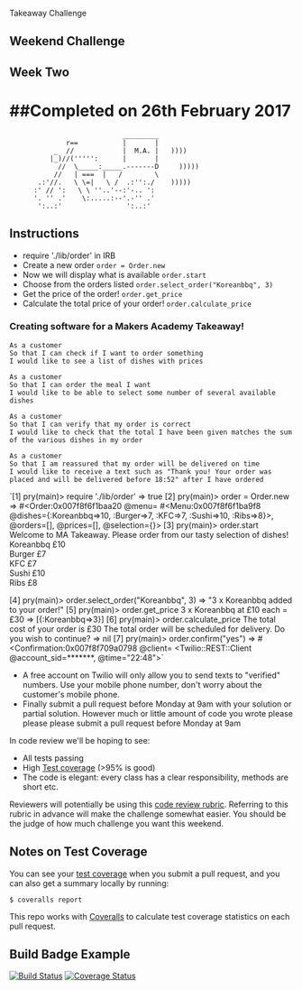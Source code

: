 Takeaway Challenge

## Weekend Challenge

## Week Two

##Completed on 26th February 2017
==================
```
                            _________
              r==           |       |
           _  //            |  M.A. |   ))))
          |_)//(''''':      |       |
            //  \_____:_____.-------D     )))))
           //   | ===  |   /        \
       .:'//.   \ \=|   \ /  .:'':./    )))))
      :' // ':   \ \ ''..'--:'-.. ':
      '. '' .'    \:.....:--'.-'' .'
       ':..:'                ':..:'

 ```

## Instructions

- require './lib/order' in IRB
- Create a new order `order = Order.new`
- Now we will display what is available `order.start`
- Choose from the orders listed `order.select_order("Koreanbbq", 3)`
- Get the price of the order! `order.get_price`
- Calculate the total price of your order! `order.calculate_price`

### Creating software for a Makers Academy Takeaway!
```
As a customer
So that I can check if I want to order something
I would like to see a list of dishes with prices

As a customer
So that I can order the meal I want
I would like to be able to select some number of several available dishes

As a customer
So that I can verify that my order is correct
I would like to check that the total I have been given matches the sum of the various dishes in my order

As a customer
So that I am reassured that my order will be delivered on time
I would like to receive a text such as "Thank you! Your order was placed and will be delivered before 18:52" after I have ordered
```

  `[1] pry(main)> require './lib/order'
=> true
[2] pry(main)> order = Order.new
=> #<Order:0x007f8f6f1baa20
 @menu=
  #<Menu:0x007f8f6f1ba9f8
   @dishes={:Koreanbbq=>10, :Burger=>7, :KFC=>7, :Sushi=>10, :Ribs=>8}>,
 @orders=[],
 @prices=[],
 @selection={}>
[3] pry(main)> order.start
Welcome to MA Takeaway. Please order from our tasty selection of dishes!
     Koreanbbq       £10      
       Burger       £7        
         KFC       £7         
       Sushi       £10        
        Ribs       £8         

[4] pry(main)> order.select_order("Koreanbbq", 3)
=> "3 x Koreanbbq added to your order!"
[5] pry(main)> order.get_price
3 x Koreanbbq at £10 each = £30
=> [{:Koreanbbq=>3}]
[6] pry(main)> order.calculate_price
The total cost of your order is £30
The total order will be scheduled for delivery. Do you wish to continue?
=> nil
[7] pry(main)> order.confirm("yes")
=> #<Confirmation:0x007f8f709a0798
 @client=
  <Twilio::REST::Client @account_sid=*******,
 @time="22:48">`

* A free account on Twilio will only allow you to send texts to "verified" numbers. Use your mobile phone number, don't worry about the customer's mobile phone.
* Finally submit a pull request before Monday at 9am with your solution or partial solution.  However much or little amount of code you wrote please please please submit a pull request before Monday at 9am


In code review we'll be hoping to see:

* All tests passing
* High [Test coverage](https://github.com/makersacademy/course/blob/master/pills/test_coverage.md) (>95% is good)
* The code is elegant: every class has a clear responsibility, methods are short etc.

Reviewers will potentially be using this [code review rubric](docs/review.md).  Referring to this rubric in advance will make the challenge somewhat easier.  You should be the judge of how much challenge you want this weekend.

Notes on Test Coverage
------------------

You can see your [test coverage](https://github.com/makersacademy/course/blob/master/pills/test_coverage.md) when you submit a pull request, and you can also get a summary locally by running:

```
$ coveralls report
```

This repo works with [Coveralls](https://coveralls.io/) to calculate test coverage statistics on each pull request.

Build Badge Example
------------------

[![Build Status](https://travis-ci.org/makersacademy/takeaway-challenge.svg?branch=master)](https://travis-ci.org/makersacademy/takeaway-challenge)
[![Coverage Status](https://coveralls.io/repos/makersacademy/takeaway-challenge/badge.png)](https://coveralls.io/r/makersacademy/takeaway-challenge)
